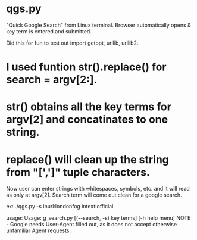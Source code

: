# qgs.py
"Quick Google Search" from Linux terminal. Browser automatically opens &amp; key term is entered and submitted.

Did this for fun to test out import getopt, urllib, urllib2.

 # I used funtion str().replace() for search = argv[2:].
 # str() obtains all the key terms for argv[2] and concatinates to one string.
 # replace() will clean up the string from "[',']" tuple characters.
 
 Now user can enter strings with whitespaces, symbols, etc. and it will read as only at argv[2].
 Search term will come out clean for a google search.
 
 ex:
 ./qgs.py -s inurl:londonfog intext:official
 
usage: Usage: g_search.py [(--search, -s) key terms] [-h help menu]
NOTE - Google needs User-Agent filled out, as it does not accept otherwise unfamiliar Agent requests.
